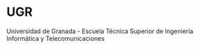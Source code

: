 # UGR
 Universidad de Granada - Escuela Técnica Superior de Ingeniería Informática y Telecomunicaciones
